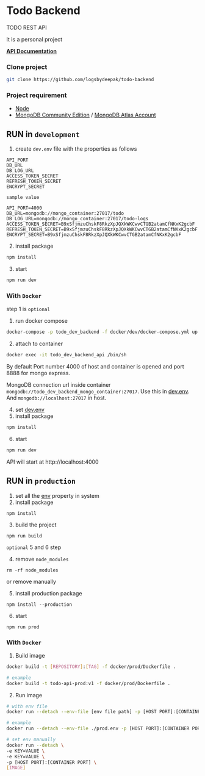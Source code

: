 # Todo Backend

TODO REST API

It is a personal project

**[API Documentation](docs/api.md)**

### Clone project

```bash
git clone https://github.com/logsbydeepak/todo-backend
```

### Project requirement

- [Node](https://nodejs.org/)
- [MongoDB Community Edition](https://docs.mongodb.com/manual/administration/install-community/) / [MongoDB Atlas Account](https://www.mongodb.com/atlas/database)

## RUN in `development`

1. create `dev.env` file with the properties as follows

```
API_PORT
DB_URL
DB_LOG_URL
ACCESS_TOKEN_SECRET
REFRESH_TOKEN_SECRET
ENCRYPT_SECRET
```

`sample value`

```
API_PORT=4000
DB_URL=mongodb://mongo_container:27017/todo
DB_LOG_URL=mongodb://mongo_container:27017/todo-logs
ACCESS_TOKEN_SECRET=B9xSfjmzuChskF8RkzXpJQXkWKCwvCTGB2atamCfNKxK2gcbF
REFRESH_TOKEN_SECRET=B9xSfjmzuChskF8RkzXpJQXkWKCwvCTGB2atamCfNKxK2gcbF
ENCRYPT_SECRET=B9xSfjmzuChskF8RkzXpJQXkWKCwvCTGB2atamCfNKxK2gcbF
```

2. install package

```bash
npm install
```

3. start

```bash
npm run dev
```

### With `Docker`

step 1 is `optional`

1. run docker compose

```bash
docker-compose -p todo_dev_backend -f docker/dev/docker-compose.yml up -d
```

2. attach to container

```bash
docker exec -it todo_dev_backend_api /bin/sh
```

By default Port number 4000 of host and container is opened and port 8888 for mongo express.

MongoDB connection url inside container `mongodb://todo_dev_backend_mongo_container:27017`. Use this in [dev.env](#run-in-development). And `mongodb://localhost:27017` in host.

4. set [dev.env](#run-in-development)
5. install package

```bash
npm install
```

6. start

```bash
npm run dev
```

API will start at http://localhost:4000

## RUN in `production`

1. set all the [env](#run-in-development) property in system
2. install package

```bin
npm install
```

3. build the project

```bin
npm run build
```

`optional` 5 and 6 step

4.  remove `node_modules`

```bin
rm -rf node_modules
```

or remove manually

5. install production package

```bin
npm install --production
```

6. start

```bin
npm run prod
```

### With `Docker`

1. Build image

```bash
docker build -t [REPOSITORY]:[TAG] -f docker/prod/Dockerfile .

# example
docker build -t todo-api-prod:v1 -f docker/prod/Dockerfile .
```

2. Run image

```bash
# with env file
docker run --detach --env-file [env file path] -p [HOST PORT]:[CONTAINER PORT] [IMAGE]

# example
docker run --detach --env-file ./prod.env -p [HOST PORT]:[CONTAINER PORT] todo-api-prod:v1

# set env manually
docker run --detach \
-e KEY=VALUE \
-e KEY=VALUE \
-p [HOST PORT]:[CONTAINER PORT] \
[IMAGE]
```
